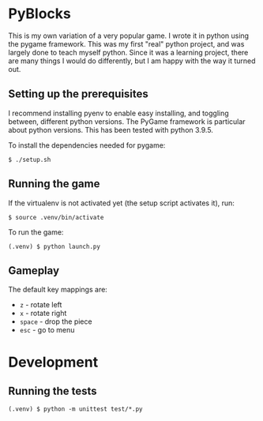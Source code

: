 # PyBlocks

This is my own variation of a very popular game. I wrote it in python using the pygame framework.
This was my first "real" python project, and was largely done to teach myself python.
Since it was a learning project, there are many things I would do differently, but I am happy with the way it turned out.

## Setting up the prerequisites
I recommend installing pyenv to enable easy installing, and toggling between, different python versions.
The PyGame framework is particular about python versions. This has been tested with python 3.9.5.

To install the dependencies needed for pygame:
```shell
$ ./setup.sh
```
## Running the game
If the virtualenv is not activated yet (the setup script activates it), run:
```shell
$ source .venv/bin/activate
```
To run the game:
```shell
(.venv) $ python launch.py
```

## Gameplay
The default key mappings are:
 - `z` - rotate left
 - `x` - rotate right
 - `space` - drop the piece
 - `esc` - go to menu

# Development
## Running the tests
```shell
(.venv) $ python -m unittest test/*.py
``` 

